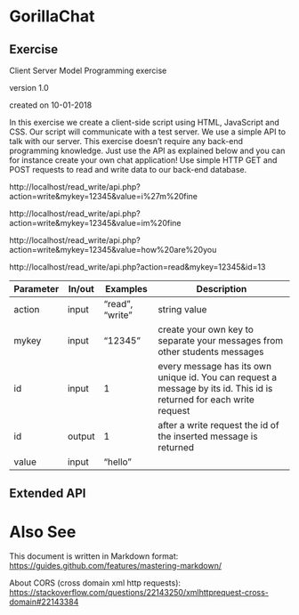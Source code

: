# GorillaChat

## Exercise

Client Server Model Programming exercise

version 1.0

created on 10-01-2018

In this exercise we create a client-side script using HTML, JavaScript and CSS. Our script
will communicate with a test server. We use a simple API to talk with our server. This
exercise doesn’t require any back-end programming knowledge. Just use the API as
explained below and you can for instance create your own chat application!
Use simple HTTP GET and POST requests to read and write data to our back-end
database.

http://localhost/read_write/api.php?action=write&mykey=12345&value=i%27m%20fine

http://localhost/read_write/api.php?action=write&mykey=12345&value=im%20fine

http://localhost/read_write/api.php?action=write&mykey=12345&value=how%20are%20you

http://localhost/read_write/api.php?action=read&mykey=12345&id=13

Parameter | In/out | Examples        | Description
--------- | ------ | --------------- | -----------
action    | input  | “read”, “write” | string value
mykey     | input  | “12345”         | create your own key to separate your messages from other students messages
id        | input  | 1               | every message has its own unique id. You can request a message by its id. This id is returned for each write request
id        | output | 1               | after a write request the id of the inserted message is returned
value     | input  | “hello”         |

## Extended API

# Also See
This document is written in Markdown format:
https://guides.github.com/features/mastering-markdown/

About CORS (cross domain xml http requests):
https://stackoverflow.com/questions/22143250/xmlhttprequest-cross-domain#22143384
